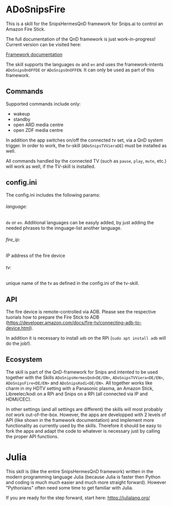 # ADoSnipsFire

This is a skill for the SnipsHermesQnD framework for Snips.ai
to control an Amazon Fire Stick.

 The full documentation of the QnD framework is just work-in-progress!
 Current version can be visited here:

 [Framework documentation](https://andreasdominik.github.io/ADoSnipsQnD/dev)

 The skill supports the languages `de` and `en` and uses the
 framework-intents `ADoSnipsOnOFFDE` or `ADoSnipsOnOFFEN`. It can only be used as
 part of this framework.

## Commands

Supported commands include only:

* wakeup
* standby
* open ARD media centre
* open ZDF media centre

In addition the app switches on/off the connected tv set, via a QnD system trigger.
In order to work, the tv-skill (`ADoSnipsTVVieraDE`) must be installed as well.

All commands handled by the connected TV (such as `pause`, `play`, `mute`, etc.)
will work as well, if the TV-skill is installed.


## config.ini

The config.ini includes the following params:

###### language:
`de` or `en`. Additional languages can be easyly added, by just
            adding the needed phrases to the innguage-list another language.

###### fire_ip:
IP address of the fire device

###### tv:
unique name of the tv as defined in the config.ini of the tv-skill.


## API

The fire device is remote-controlled via ADB. Please see the respective tuorials
how to prepare the Fire Stick to ADB
(https://developer.amazon.com/docs/fire-tv/connecting-adb-to-device.html).

In addition it is necessary to install `adb` on the RPi (`sudo apt install adb`
will do the job!).

## Ecosystem

The skill is part of the QnD-framework for Snips and intented to be used together
with the Skills `ADoSnipsHermesQnd<DE/EN>`, `ADoSnipsTVViera<DE/EN>`, `ADoSnipsFire<DE/EN>` and `ADoSnipsKodi<DE/EN>`. All together
works like charm in my HDTV setting with a Panasonic plasma, an Amazon Stick,
Libreelec/kodi on a RPi and Snips on a RPi (all connected via IP and HDMI/CEC).

In other settings (and all settings are different) the skills will
most probably *not* work out-of-the-box. However, the apps are developped
with 2 levels of API (like shown in the framework documentation) and implement
more functionality as currently used by the skills. Therefore it should be easy
to fork the apps and adapt the code to whatever is necessary just by calling the
proper API functions.

# Julia

This skill is (like the entire SnipsHermesQnD framework) written in the
modern programming language Julia (because Julia is faster
then Python and coding is much much easier and much more straight forward).
However "Pythonians" often need some time to get familiar with Julia.

If you are ready for the step forward, start here: https://julialang.org/
